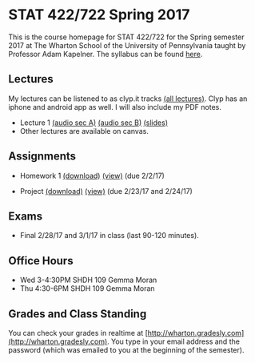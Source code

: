 # STAT 422/722 Spring 2017

This is the course homepage for STAT 422/722 for the Spring semester 2017 at The Wharton School of the University of Pennsylvania taught by Professor Adam Kapelner. The syllabus can be found [here](https://raw.githubusercontent.com/kapelner/Wharton_Stat_422_722/master/syllabus/syllabus.pdf).

## Lectures

My lectures can be listened to as clyp.it tracks [(all lectures)](https://clyp.it/search?type=hashtag&query=stat422). Clyp has an iphone and android app as well. I will also include my PDF notes.

* Lecture 1 [(audio sec A)](https://clyp.it/ty1cebu4) [(audio sec B)](https://clyp.it/d3tmzv0b) [(slides)](https://github.com/kapelner/Wharton_Stat_422_722/blob/master/lectures/lec01/slides.pdf)
* Other lectures are available on canvas.


## Assignments

* Homework 1 [(download)](https://github.com/kapelner/Wharton_Stat_422_722/blob/master/assignments/hw01/hw01.pdf?raw=true) [(view)](https://github.com/kapelner/Wharton_Stat_422_722/blob/master/assignments/hw01/hw01.pdf)
(due 2/2/17)

* Project [(download)](https://github.com/kapelner/Wharton_Stat_422_722/blob/master/assignments/project/project.pdf?raw=true) [(view)](https://github.com/kapelner/Wharton_Stat_422_722/blob/master/assignments/project/project.pdf) (due 2/23/17 and 2/24/17)

## Exams

* Final 2/28/17 and 3/1/17 in class (last 90-120 minutes).

## Office Hours

* Wed 3-4:30PM SHDH 109 Gemma Moran
* Thu 4:30-6PM SHDH 109 Gemma Moran


## Grades and Class Standing

You can check your grades in realtime at [http://wharton.gradesly.com](http://wharton.gradesly.com). You type in your email address and the password (which was emailed to you at the beginning of the semester).

